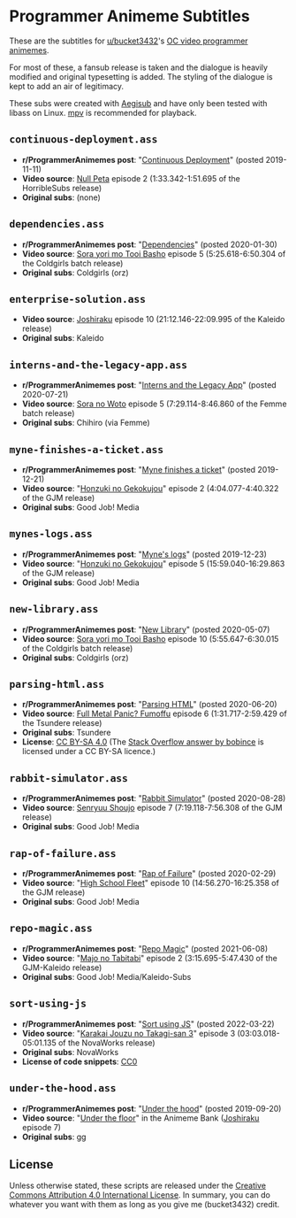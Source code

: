 # Programmer Animeme Subtitles

These are the subtitles for [u/bucket3432](https://www.reddit.com/user/bucket3432)'s [OC video programmer animemes](https://www.reddit.com/r/ProgrammerAnimemes/search?q=author%3Abucket3432+url%3Av.redd.it&restrict_sr=on&sort=new&t=all).

For most of these, a fansub release is taken and the dialogue is heavily modified and original typesetting is added.
The styling of the dialogue is kept to add an air of legitimacy.

These subs were created with [Aegisub](http://www.aegisub.org/) and have only been tested with libass on Linux.
[mpv](https://mpv.io/) is recommended for playback.

## `continuous-deployment.ass`

* **r/ProgrammerAnimemes post**: "[Continuous Deployment](https://www.reddit.com/r/ProgrammerAnimemes/comments/duk8tb/continuous_deployment/)" (posted 2019-11-11)
* **Video source**: [Null Peta](https://myanimelist.net/anime/40178/Null_Peta) episode 2 (1:33.342-1:51.695 of the HorribleSubs release)
* **Original subs**: (none)

## `dependencies.ass`

* **r/ProgrammerAnimemes post**: "[Dependencies](https://www.reddit.com/r/ProgrammerAnimemes/comments/ew6k2n/dependencies/)" (posted 2020-01-30)
* **Video source**: [Sora yori mo Tooi Basho](https://myanimelist.net/anime/35839/Sora_yori_mo_Tooi_Basho) episode 5 (5:25.618-6:50.304 of the Coldgirls batch release)
* **Original subs**: Coldgirls (orz)

## `enterprise-solution.ass`

* **Video source**: [Joshiraku](https://myanimelist.net/anime/12679/Joshiraku) episode 10 (21:12.146-22:09.995 of the Kaleido release)
* **Original subs**: Kaleido

## `interns-and-the-legacy-app.ass`

* **r/ProgrammerAnimemes post**: "[Interns and the Legacy App](https://www.reddit.com/r/ProgrammerAnimemes/comments/huxvqw/interns_and_the_legacy_app/)" (posted 2020-07-21)
* **Video source**: [Sora no Woto](https://myanimelist.net/anime/6802/So_Ra_No_Wo_To) episode 5 (7:29.114-8:46.860 of the Femme batch release)
* **Original subs**: Chihiro (via Femme)

## `myne-finishes-a-ticket.ass`

* **r/ProgrammerAnimemes post**: "[Myne finishes a ticket](https://www.reddit.com/r/ProgrammerAnimemes/comments/edxdxi/myne_finishes_a_ticket/)" (posted 2019-12-21)
* **Video source**: "[Honzuki no Gekokujou](https://myanimelist.net/anime/39468/Honzuki_no_Gekokujou__Shisho_ni_Naru_Tame_ni_wa_Shudan_wo_Erandeiraremasen)" episode 2 (4:04.077-4:40.322 of the GJM release)
* **Original subs**: Good Job! Media

## `mynes-logs.ass`

* **r/ProgrammerAnimemes post**: "[Myne's logs](https://www.reddit.com/r/ProgrammerAnimemes/comments/eerpih/mynes_logs/)" (posted 2019-12-23)
* **Video source**: "[Honzuki no Gekokujou](https://myanimelist.net/anime/39468/Honzuki_no_Gekokujou__Shisho_ni_Naru_Tame_ni_wa_Shudan_wo_Erandeiraremasen)" episode 5 (15:59.040-16:29.863 of the GJM release)
* **Original subs**: Good Job! Media

## `new-library.ass`

* **r/ProgrammerAnimemes post**: "[New Library](https://www.reddit.com/r/ProgrammerAnimemes/comments/gf8tox/new_library/)" (posted 2020-05-07)
* **Video source**: [Sora yori mo Tooi Basho](https://myanimelist.net/anime/35839/Sora_yori_mo_Tooi_Basho) episode 10 (5:55.647-6:30.015 of the Coldgirls batch release)
* **Original subs**: Coldgirls (orz)

## `parsing-html.ass`

* **r/ProgrammerAnimemes post**: "[Parsing HTML](https://www.reddit.com/r/ProgrammerAnimemes/comments/hcfrtz/parsing_html/)" (posted 2020-06-20)
* **Video source**: [Full Metal Panic? Fumoffu](https://myanimelist.net/anime/72/Full_Metal_Panic_Fumoffu) episode 6 (1:31.717-2:59.429 of the Tsundere release)
* **Original subs**: Tsundere
* **License**: [CC BY-SA 4.0](https://creativecommons.org/licenses/by-sa/4.0/) (The [Stack Overflow answer by bobince](https://stackoverflow.com/a/1732454) is licensed under a CC BY-SA licence.)

## `rabbit-simulator.ass`

* **r/ProgrammerAnimemes post**: "[Rabbit Simulator](https://www.reddit.com/r/ProgrammerAnimemes/comments/ihxokz/rabbit_simulator/)" (posted 2020-08-28)
* **Video source**: [Senryuu Shoujo](https://myanimelist.net/anime/38787/Senryuu_Shoujo) episode 7 (7:19.118-7:56.308 of the GJM release)
* **Original subs**: Good Job! Media

## `rap-of-failure.ass`

* **r/ProgrammerAnimemes post**: "[Rap of Failure](https://www.reddit.com/r/ProgrammerAnimemes/comments/fbgcpc/rap_of_failure/)" (posted 2020-02-29)
* **Video source**: "[High School Fleet](https://myanimelist.net/anime/31500/High_School_Fleet)" episode 10 (14:56.270-16:25.358 of the GJM release)
* **Original subs**: Good Job! Media

## `repo-magic.ass`

* **r/ProgrammerAnimemes post**: "[Repo Magic](https://www.reddit.com/r/ProgrammerAnimemes/comments/nus6gy/repo_magic/)" (posted 2021-06-08)
* **Video source**: "[Majo no Tabitabi](https://myanimelist.net/anime/40571/Majo_no_Tabitabi)" episode 2 (3:15.695-5:47.430 of the GJM-Kaleido release)
* **Original subs**: Good Job! Media/Kaleido-Subs

## `sort-using-js`

* **r/ProgrammerAnimemes post**: "[Sort using JS](https://www.reddit.com/r/ProgrammerAnimemes/comments/tjyg2c/sort_using_js/)" (posted 2022-03-22)
* **Video source**: "[Karakai Jouzu no Takagi-san 3](https://myanimelist.net/anime/49721/Karakai_Jouzu_no_Takagi-san_3)" episode 3 (03:03.018-05:01.135 of the NovaWorks release)
* **Original subs**: NovaWorks
* **License of code snippets**: [CC0](http://creativecommons.org/publicdomain/zero/1.0/)

## `under-the-hood.ass`

* **r/ProgrammerAnimemes post**: "[Under the hood](https://www.reddit.com/r/ProgrammerAnimemes/comments/d6nlnd/under_the_hood/)" (posted 2019-09-20)
* **Video source**: "[Under the floor](https://www.reddit.com/r/animemebank/comments/dan2d7/template_under_the_floor/)" in the Animeme Bank ([Joshiraku](https://myanimelist.net/anime/12679/Joshiraku) episode 7)
* **Original subs**: gg

## License

Unless otherwise stated, these scripts are released under the [Creative Commons Attribution 4.0 International License](https://creativecommons.org/licenses/by/4.0/).
In summary, you can do whatever you want with them as long as you give me (bucket3432) credit.
